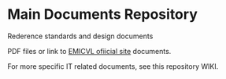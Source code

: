 Main Documents Repository
=====================================

Rederence standards and design documents 

PDF files or link to [EMICVL ofiicial site](http://sites.google.com/a/my.westminster.ac.uk/emicvl) documents.

For more specific IT related documents, see this repository WIKI.
